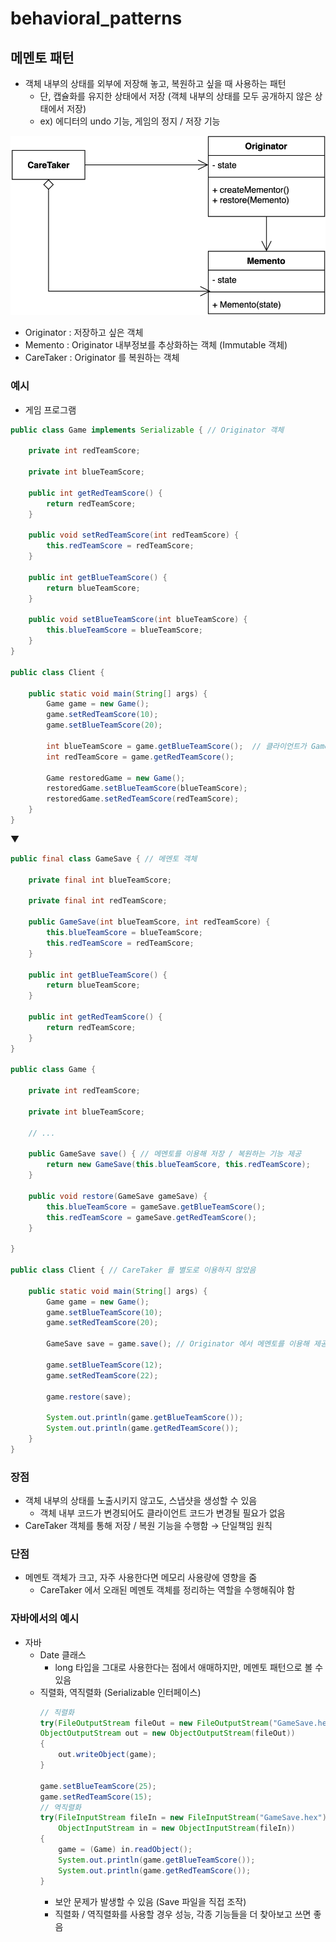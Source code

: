 # behavioral_patterns

## 메멘토 패턴

- 객체 내부의 상태를 외부에 저장해 놓고, 복원하고 싶을 때 사용하는 패턴
    - 단, 캡슐화를 유지한 상태에서 저장 (객체 내부의 상태를 모두 공개하지 않은 상태에서 저장) 
    - ex) 에디터의 undo 기능, 게임의 정지 / 저장 기능
    
![UML](uml.png)
- Originator : 저장하고 싶은 객체 
- Memento : Originator 내부정보를 추상화하는 객체 (Immutable 객체) 
- CareTaker : Originator 를 복원하는 객체

### 예시
- 게임 프로그램
```java
public class Game implements Serializable { // Originator 객체

    private int redTeamScore;

    private int blueTeamScore;

    public int getRedTeamScore() {
        return redTeamScore;
    }

    public void setRedTeamScore(int redTeamScore) {
        this.redTeamScore = redTeamScore;
    }

    public int getBlueTeamScore() {
        return blueTeamScore;
    }

    public void setBlueTeamScore(int blueTeamScore) {
        this.blueTeamScore = blueTeamScore;
    }
}

public class Client {

    public static void main(String[] args) {
        Game game = new Game();
        game.setRedTeamScore(10);
        game.setBlueTeamScore(20);

        int blueTeamScore = game.getBlueTeamScore();  // 클라이언트가 Game 객체의 내부 정보를 모두 알고 있어야하는 코드
        int redTeamScore = game.getRedTeamScore();

        Game restoredGame = new Game();
        restoredGame.setBlueTeamScore(blueTeamScore);
        restoredGame.setRedTeamScore(redTeamScore);
    }
}
```
▼
```java
public final class GameSave { // 메멘토 객체

    private final int blueTeamScore;

    private final int redTeamScore;

    public GameSave(int blueTeamScore, int redTeamScore) {
        this.blueTeamScore = blueTeamScore;
        this.redTeamScore = redTeamScore;
    }

    public int getBlueTeamScore() {
        return blueTeamScore;
    }

    public int getRedTeamScore() {
        return redTeamScore;
    }
}

public class Game {

    private int redTeamScore;

    private int blueTeamScore;

    // ...

    public GameSave save() { // 메멘토를 이용해 저장 / 복원하는 기능 제공
        return new GameSave(this.blueTeamScore, this.redTeamScore);
    }

    public void restore(GameSave gameSave) {
        this.blueTeamScore = gameSave.getBlueTeamScore();
        this.redTeamScore = gameSave.getRedTeamScore();
    }

}

public class Client { // CareTaker 를 별도로 이용하지 않았음

    public static void main(String[] args) {
        Game game = new Game();
        game.setBlueTeamScore(10);
        game.setRedTeamScore(20);

        GameSave save = game.save(); // Originator 에서 메멘토를 이용해 제공하는 저장 / 복원 이용

        game.setBlueTeamScore(12);
        game.setRedTeamScore(22);

        game.restore(save);

        System.out.println(game.getBlueTeamScore());
        System.out.println(game.getRedTeamScore());
    }
}
```

### 장점
- 객체 내부의 상태를 노출시키지 않고도, 스냅샷을 생성할 수 있음
    - 객체 내부 코드가 변경되어도 클라이언트 코드가 변경될 필요가 없음
- CareTaker 객체를 통해 저장 / 복원 기능을 수행함 → 단일책임 원칙
    
### 단점
- 메멘토 객체가 크고, 자주 사용한다면 메모리 사용량에 영향을 줌
    - CareTaker 에서 오래된 메멘토 객체를 정리하는 역할을 수행해줘야 함

### 자바에서의 예시
- 자바
    - Date 클래스
        - long 타입을 그대로 사용한다는 점에서 애매하지만, 메멘토 패턴으로 볼 수 있음 
    - 직렬화, 역직렬화 (Serializable 인터페이스)
        ```java
        // 직렬화
        try(FileOutputStream fileOut = new FileOutputStream("GameSave.hex");
        ObjectOutputStream out = new ObjectOutputStream(fileOut))
        {
            out.writeObject(game);
        }

        game.setBlueTeamScore(25);
        game.setRedTeamScore(15);
        // 역직렬화
        try(FileInputStream fileIn = new FileInputStream("GameSave.hex");
            ObjectInputStream in = new ObjectInputStream(fileIn))
        {
            game = (Game) in.readObject();
            System.out.println(game.getBlueTeamScore());
            System.out.println(game.getRedTeamScore());
        }
        ```
        - 보안 문제가 발생할 수 있음 (Save 파일을 직접 조작)
        - 직렬화 / 역직렬화를 사용할 경우 성능, 각종 기능들을 더 찾아보고 쓰면 좋음
